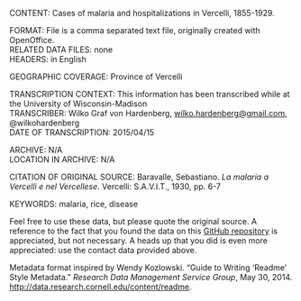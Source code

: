 CONTENT: Cases of malaria and hospitalizations in Vercelli, 1855-1929.

FORMAT: File is a comma separated text file, originally created with OpenOffice.  
RELATED DATA FILES: none  
HEADERS: in English  

GEOGRAPHIC COVERAGE: Province of Vercelli  

TRANSCRIPTION CONTEXT: This information has been transcribed while at the University of Wisconsin-Madison  
TRANSCRIBER: Wilko Graf von Hardenberg, wilko.hardenberg@gmail.com, @wilkohardenberg  
DATE OF TRANSCRIPTION: 2015/04/15  

ARCHIVE: N/A  
LOCATION IN ARCHIVE: N/A  

CITATION OF ORIGINAL SOURCE: Baravalle, Sebastiano. _La malaria a Vercelli e nel Vercellese_. Vercelli: S.A.V.I.T., 1930, pp. 6-7  

KEYWORDS: malaria, rice, disease  

Feel free to use these data, but please quote the original source. A reference to the fact that you found the data on this [GitHub repository](https://github.com/wilkohardenberg/data) is appreciated, but not necessary. A heads up that you did is even more appreciated: use the contact data provided above.  

Metadata format inspired by Wendy Kozlowski. “Guide to Writing ‘Readme’ Style Metadata.” _Research Data Management Service Group_, May 30, 2014. http://data.research.cornell.edu/content/readme.  
